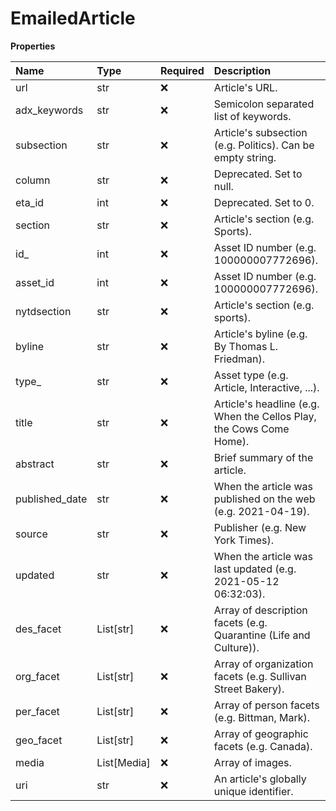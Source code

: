 # EmailedArticle

**Properties**

| Name           | Type        | Required | Description                                                         |
| :------------- | :---------- | :------- | :------------------------------------------------------------------ |
| url            | str         | ❌       | Article's URL.                                                      |
| adx_keywords   | str         | ❌       | Semicolon separated list of keywords.                               |
| subsection     | str         | ❌       | Article's subsection (e.g. Politics). Can be empty string.          |
| column         | str         | ❌       | Deprecated. Set to null.                                            |
| eta_id         | int         | ❌       | Deprecated. Set to 0.                                               |
| section        | str         | ❌       | Article's section (e.g. Sports).                                    |
| id\_           | int         | ❌       | Asset ID number (e.g. 100000007772696).                             |
| asset_id       | int         | ❌       | Asset ID number (e.g. 100000007772696).                             |
| nytdsection    | str         | ❌       | Article's section (e.g. sports).                                    |
| byline         | str         | ❌       | Article's byline (e.g. By Thomas L. Friedman).                      |
| type\_         | str         | ❌       | Asset type (e.g. Article, Interactive, ...).                        |
| title          | str         | ❌       | Article's headline (e.g. When the Cellos Play, the Cows Come Home). |
| abstract       | str         | ❌       | Brief summary of the article.                                       |
| published_date | str         | ❌       | When the article was published on the web (e.g. 2021-04-19).        |
| source         | str         | ❌       | Publisher (e.g. New York Times).                                    |
| updated        | str         | ❌       | When the article was last updated (e.g. 2021-05-12 06:32:03).       |
| des_facet      | List[str]   | ❌       | Array of description facets (e.g. Quarantine (Life and Culture)).   |
| org_facet      | List[str]   | ❌       | Array of organization facets (e.g. Sullivan Street Bakery).         |
| per_facet      | List[str]   | ❌       | Array of person facets (e.g. Bittman, Mark).                        |
| geo_facet      | List[str]   | ❌       | Array of geographic facets (e.g. Canada).                           |
| media          | List[Media] | ❌       | Array of images.                                                    |
| uri            | str         | ❌       | An article's globally unique identifier.                            |
